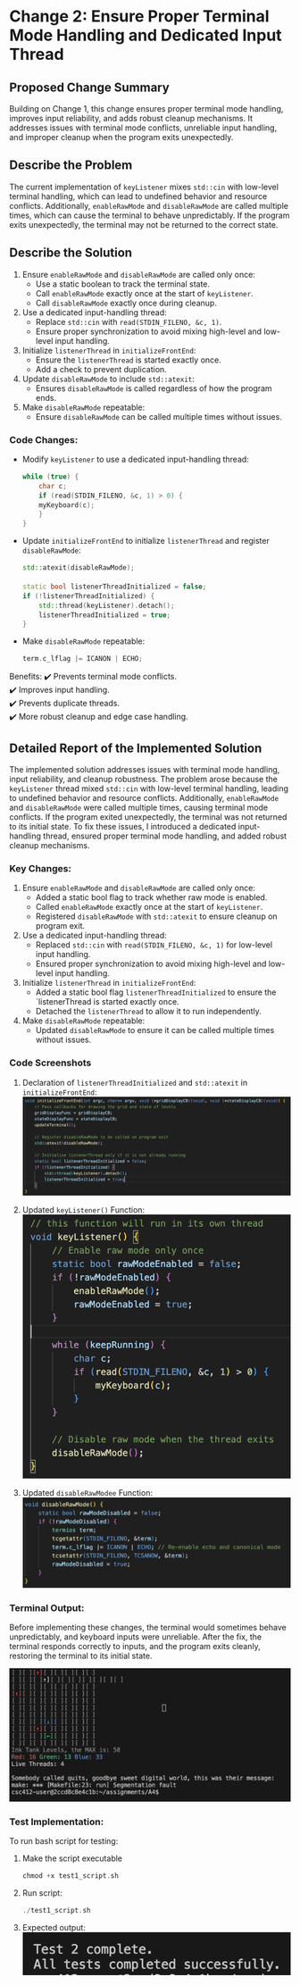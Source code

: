 # Change 2: Ensure Proper Terminal Mode Handling and Dedicated Input Thread

## Proposed Change Summary

Building on Change 1, this change ensures proper terminal mode handling, improves input reliability, and adds robust cleanup mechanisms. It addresses issues with terminal mode conflicts, unreliable input handling, and improper cleanup when the program exits unexpectedly.

## Describe the Problem

The current implementation of `keyListener` mixes `std::cin` with low-level terminal handling, which can lead to undefined behavior and resource conflicts. Additionally, `enableRawMode` and `disableRawMode` are called multiple times, which can cause the terminal to behave unpredictably. If the program exits unexpectedly, the terminal may not be returned to the correct state.

## Describe the Solution

1. Ensure `enableRawMode` and `disableRawMode` are called only once:
    - Use a static boolean to track the terminal state.
    - Call `enableRawMode` exactly once at the start of `keyListener`.
    - Call `disableRawMode` exactly once during cleanup.
2. Use a dedicated input-handling thread:
    - Replace `std::cin` with `read(STDIN_FILENO, &c, 1)`.
    - Ensure proper synchronization to avoid mixing high-level and low-level input handling.
3. Initialize `listenerThread` in `initializeFrontEnd`:
    - Ensure the `listenerThread` is started exactly once.
    - Add a check to prevent duplication.
4. Update `disableRawMode` to include `std::atexit`:
    - Ensures `disableRawMode` is called regardless of how the program ends.
5. Make `disableRawMode` repeatable:
    - Ensure `disableRawMode` can be called multiple times without issues.

### Code Changes:

- Modify `keyListener` to use a dedicated input-handling thread:
    ```cpp
    while (true) {
        char c;
        if (read(STDIN_FILENO, &c, 1) > 0) {
        myKeyboard(c);
        }
    }
- Update `initializeFrontEnd` to initialize `listenerThread` and register `disableRawMode`:
    ```cpp
    std::atexit(disableRawMode);

    static bool listenerThreadInitialized = false;
    if (!listenerThreadInitialized) {
        std::thread(keyListener).detach();
        listenerThreadInitialized = true;
    }
- Make `disableRawMode` repeatable:
    ```cpp
    term.c_lflag |= ICANON | ECHO;

Benefits:
✔️ Prevents terminal mode conflicts.  
✔️ Improves input handling.  
✔️ Prevents duplicate threads.  
✔️ More robust cleanup and edge case handling.  

## Detailed Report of the Implemented Solution

The implemented solution addresses issues with terminal mode handling, input reliability, and cleanup robustness. The problem arose because the `keyListener` thread mixed `std::cin` with low-level terminal handling, leading to undefined behavior and resource conflicts. Additionally, `enableRawMode` and `disableRawMode` were called multiple times, causing terminal mode conflicts. If the program exited unexpectedly, the terminal was not returned to its initial state. To fix these issues, I introduced a dedicated input-handling thread, ensured proper terminal mode handling, and added robust cleanup mechanisms.

### Key Changes:

1. Ensure `enableRawMode` and `disableRawMode` are called only once:
    - Added a static bool flag to track whether raw mode is enabled.
    - Called `enableRawMode` exactly once at the start of `keyListener`.
    - Registered `disableRawMode` with `std::atexit` to ensure cleanup on program exit.
2. Use a dedicated input-handling thread:
    - Replaced `std::cin` with `read(STDIN_FILENO, &c, 1)` for low-level input handling.
    - Ensured proper synchronization to avoid mixing high-level and low-level input handling.
3. Initialize `listenerThread` in `initializeFrontEnd`:
    - Added a static bool flag `listenerThreadInitialized` to ensure the `listenerThread is started exactly once.
    - Detached the `listenerThread` to allow it to run independently.
4. Make `disableRawMode` repeatable:
    - Updated `disableRawMode` to ensure it can be called multiple times without issues.

### Code Screenshots

1. Declaration of `listenerThreadInitialized` and `std::atexit` in `initializeFrontEnd`:
![ascii_art.cpp](image3.png "declaration of listenerThreadInitialized and std::atexit")

2. Updated `keyListener()` Function:
![ascii_art.cpp](image2.png "Check raw mode")

3. Updated `disableRawModee` Function:
![ascii_art.cpp](image6.png "Updated disableRawMode function")

### Terminal Output:

Before implementing these changes, the terminal would sometimes behave unpredictably, and keyboard inputs were unreliable. After the fix, the terminal responds correctly to inputs, and the program exits cleanly, restoring the terminal to its initial state.

![ascii_art.cpp](image4.png "Program exits immediately upon 'esc'.")

### Test Implementation:

To run bash script for testing:
1. Make the script executable
    ```cpp
    chmod +x test1_script.sh
2. Run script:
    ```cpp
    ./test1_script.sh
3. Expected output:
![terminal](image5.png "Terminal output showing successful completion.")
